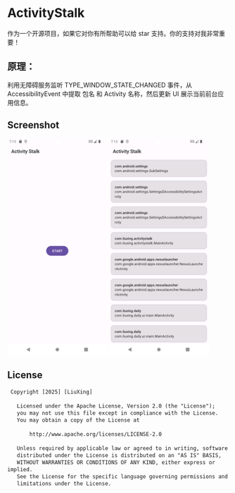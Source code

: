 # ActivityStalk
作为一个开源项目，如果它对你有所帮助可以给 star 支持。你的支持对我非常重要！

## 原理：
利用无障碍服务监听 TYPE_WINDOW_STATE_CHANGED 事件，从 AccessibilityEvent 中提取 包名 和 Activity 名称，然后更新 UI 展示当前前台应用信息。

## Screenshot
<div>
 <img src="Screenshot/V1.0/Screenshot_20250328_151321.png" width="45%"/>
 <img src="Screenshot/V1.0/Screenshot_20250328_151341.png" width="45%"/>
</div>

## License
```
 Copyright [2025] [LiuXing]

   Licensed under the Apache License, Version 2.0 (the "License");
   you may not use this file except in compliance with the License.
   You may obtain a copy of the License at

       http://www.apache.org/licenses/LICENSE-2.0

   Unless required by applicable law or agreed to in writing, software
   distributed under the License is distributed on an "AS IS" BASIS,
   WITHOUT WARRANTIES OR CONDITIONS OF ANY KIND, either express or implied.
   See the License for the specific language governing permissions and
   limitations under the License.
```

